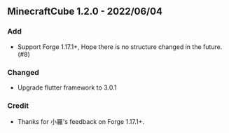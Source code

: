 ## MinecraftCube 1.2.0 - 2022/06/04

### Add

- Support Forge 1.17.1+, Hope there is no structure changed in the future. (#8)

### Changed

- Upgrade flutter framework to 3.0.1

### Credit

- Thanks for 小羅's feedback on Forge 1.17.1+.

<!-- Added for new features.
Changed for changes in existing functionality.
Deprecated for soon-to-be removed features.
Removed for now removed features.
Fixed for any bug fixes.
Security in case of vulnerabilities. -->

